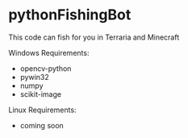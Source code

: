 # pythonFishingBot
This code can fish for you in Terraria and Minecraft

Windows Requirements:
  - opencv-python
  - pywin32
  - numpy
  - scikit-image

Linux Requirements:
  - coming soon

